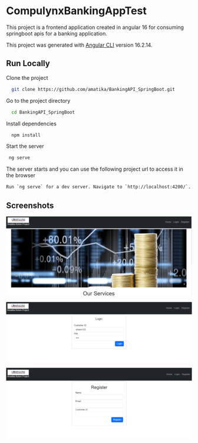 # CompulynxBankingAppTest
This project is a frontend application created in angular 16 for consuming springboot apis for a banking application.

This project was generated with [Angular CLI](https://github.com/angular/angular-cli) version 16.2.14.

## Run Locally

Clone the project

```bash
  git clone https://github.com/amatika/BankingAPI_SpringBoot.git
```

Go to the project directory

```bash
  cd BankingAPI_SpringBoot
```

Install dependencies

```bash
  npm install
```

Start the server

```bash
 ng serve
```

The server starts and you can use the following project url to access it in the browser

```bash
Run `ng serve` for a dev server. Navigate to `http://localhost:4200/`. The application will automatically reload if you change any of the source files.
```
## Screenshots

![Landing Page](src/assets/images/landing.png)

![Login Page](src/assets/images/login.png)

![Register Page](src/assets/images/register.png)
